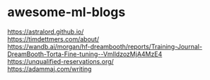 # awesome-ml-blogs


https://astralord.github.io/
<br>
https://timdettmers.com/about/
<br>
https://wandb.ai/morgan/hf-dreambooth/reports/Training-Journal-DreamBooth-Torta-Fine-tuning--VmlldzozMjA4MzE4
<br>
https://unqualified-reservations.org/
<br>
https://adammaj.com/writing